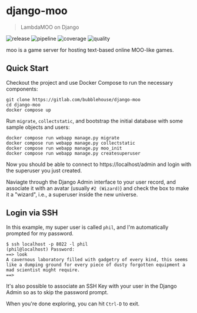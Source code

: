 # django-moo
> LambdaMOO on Django

![release](https://gitlab.com/bubblehouse/django-moo/-/badges/release.svg)
![pipeline](https://gitlab.com/bubblehouse/django-moo/badges/main/pipeline.svg?ignore_skipped=true&job=test)
![coverage](https://gitlab.com/bubblehouse/django-moo/badges/main/coverage.svg?job=test)
![quality](https://bubblehouse.gitlab.io/django-moo/badges/lint.svg)

moo is a game server for hosting text-based online MOO-like games.

## Quick Start
Checkout the project and use Docker Compose to run the necessary components:

    git clone https://gitlab.com/bubblehouse/django-moo
    cd django-moo
    docker compose up

Run `migrate`, `collectstatic`, and bootstrap the initial database with some sample objects and users:

    docker compose run webapp manage.py migrate
    docker compose run webapp manage.py collectstatic
    docker compose run webapp manage.py moo_init
    docker compose run webapp manage.py createsuperuser

Now you should be able to connect to https://localhost/admin and login with the superuser you just created.

Naviagte through the Django Admin interface to your user record, and associate it with an avatar (usually `#2 (Wizard)`) and check the box to make it a "wizard", i.e., a superuser inside the new universe.

## Login via SSH

In this example, my super user is called `phil`, and I'm automatically prompted for my password.

    $ ssh localhost -p 8022 -l phil
    (phil@localhost) Password:
    ==> look
    A cavernous laboratory filled with gadgetry of every kind, this seems like a dumping ground for every piece of dusty forgotten equipment a mad scientist might require.
    ==>

It's also possible to associate an SSH Key with your user in the Django Admin so as to skip the password prompt.

When you're done exploring, you can hit `Ctrl-D` to exit.
